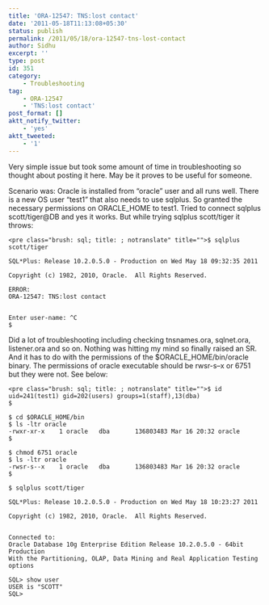 ```yaml
---
title: 'ORA-12547: TNS:lost contact'
date: '2011-05-18T11:13:08+05:30'
status: publish
permalink: /2011/05/18/ora-12547-tns-lost-contact
author: Sidhu
excerpt: ''
type: post
id: 351
category:
    - Troubleshooting
tag:
    - ORA-12547
    - 'TNS:lost contact'
post_format: []
aktt_notify_twitter:
    - 'yes'
aktt_tweeted:
    - '1'
---
```

Very simple issue but took some amount of time in troubleshooting so thought about posting it here. May be it proves to be useful for someone.

Scenario was: Oracle is installed from “oracle” user and all runs well. There is a new OS user “test1” that also needs to use sqlplus. So granted the necessary permissions on ORACLE\_HOME to test1. Tried to connect sqlplus scott/tiger@DB and yes it works. But while trying sqlplus scott/tiger it throws:

```
<pre class="brush: sql; title: ; notranslate" title="">$ sqlplus scott/tiger

SQL*Plus: Release 10.2.0.5.0 - Production on Wed May 18 09:32:35 2011

Copyright (c) 1982, 2010, Oracle.  All Rights Reserved.

ERROR:
ORA-12547: TNS:lost contact


Enter user-name: ^C
$
```

Did a lot of troubleshooting including checking tnsnames.ora, sqlnet.ora, listener.ora and so on. Nothing was hitting my mind so finally raised an SR. And it has to do with the permissions of the $ORACLE\_HOME/bin/oracle binary. The permissions of oracle executable should be rwsr-s–x or 6751 but they were not. See below:

```
<pre class="brush: sql; title: ; notranslate" title="">$ id
uid=241(test1) gid=202(users) groups=1(staff),13(dba)
$

$ cd $ORACLE_HOME/bin
$ ls -ltr oracle
-rwxr-xr-x    1 oracle   dba       136803483 Mar 16 20:32 oracle
$

$ chmod 6751 oracle
$ ls -ltr oracle
-rwsr-s--x    1 oracle   dba       136803483 Mar 16 20:32 oracle
$

$ sqlplus scott/tiger

SQL*Plus: Release 10.2.0.5.0 - Production on Wed May 18 10:23:27 2011

Copyright (c) 1982, 2010, Oracle.  All Rights Reserved.


Connected to:
Oracle Database 10g Enterprise Edition Release 10.2.0.5.0 - 64bit Production
With the Partitioning, OLAP, Data Mining and Real Application Testing options

SQL> show user
USER is "SCOTT"
SQL>
```